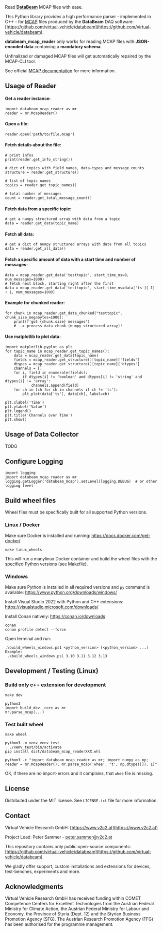 Read [**DataBeam**](https://github.com/virtual-vehicle/databeam) MCAP files with ease.


This Python library provides a high performance parser - implemented in C++ - for [MCAP](https://mcap.dev/) files produced by the **DataBeam** DAQ software: [https://github.com/virtual-vehicle/databeam](https://github.com/virtual-vehicle/databeam).

**databeam_mcap_reader** only works for reading MCAP files with **JSON-encoded data** containing a **mandatory schema**.

Unfinalized or damaged MCAP files will get automatically repaired by the MCAP-CLI tool.

See official [MCAP documentation](https://mcap.dev/guides/getting-started/json) for more information.

## Usage of Reader

#### Get a reader instance:
```
import databeam_mcap_reader as mr
reader = mr.McapReader()
```

#### Open a file:
```
reader.open('path/to/file.mcap')
```

#### Fetch details about the file:
```
# print infos
print(reader.get_info_string())

# dict of topics with field names, data-types and message counts
structure = reader.get_structure()

# list of topic names
topics = reader.get_topic_names()

# total number of messages
count = reader.get_total_message_count()
```

#### Fetch data from a specific topic:
```
# get a numpy structured array with data from a topic
data = reader.get_data(topic_name)
```

#### Fetch all data:
```
# get a dict of numpy structured arrays with data from all topics
data = reader.get_all_data()
```

#### Fetch a specific amount of data with a start time and number of messages:
```
data = mcap_reader.get_data('testtopic', start_time_ns=0, num_messages=1000)
# fetch next block, starting right after the first
data = mcap_reader.get_data('testtopic', start_time_ns=data['ts'][-1] + 1, num_messages=1000)
```

#### Example for chunked reader:
```
for chunk in mcap_reader.get_data_chunked("testtopic", chunk_size_megabytes=1000):
    print(f'got {chunk.size} messages')
    # --> process data chunk (numpy structured array)!
```

#### Use matplotlib to plot data:
```
import matplotlib.pyplot as plt
for topic_name in mcap_reader.get_topic_names():
    data = mcap_reader.get_data(topic_name)
    fields = mcap_reader.get_structure()[topic_name]['fields']
    dtypes = mcap_reader.get_structure()[topic_name]['dtypes']
    channels = []
    for i, field in enumerate(fields):
        if dtypes[i] != 'boolean' and dtypes[i] != 'string' and dtypes[i] != 'array':
            channels.append(field)
    for ch in [ch for ch in channels if ch != 'ts']:
        plt.plot(data['ts'], data[ch], label=ch)

plt.xlabel('Time')
plt.ylabel('Value')
plt.legend()
plt.title('Channels over Time')
plt.show()
```

## Usage of Data Collector

TODO

## Configure Logging
```
import logging
import databeam_mcap_reader as mr
logging.getLogger('databeam_mcap').setLevel(logging.DEBUG)  # or other logging level
```

## Build wheel files
Wheel files must be specifically built for all supported Python versions.

### Linux / Docker
Make sure Docker is installed and running: https://docs.docker.com/get-docker/
```
make linux_wheels
```
This will run a manylinux Docker container and build the wheel files with the specified Python versions (see Makefile).

### Windows
Make sure Python is installed in all required versions and `py` command is available: https://www.python.org/downloads/windows/

Install Visual Studio 2022 with Python and C++ extensions: https://visualstudio.microsoft.com/downloads/

Install Conan natively: https://conan.io/downloads
```
conan
conan profile detect --force
```

Open terminal and run:
```
.\build_wheels_windows.ps1 <python_version> [<python_version> ...]
Example:
 .\build_wheels_windows.ps1 3.10 3.11 3.12 3.13
```


## Development / Testing (Linux)

### Build only c++ extension for development
```
make dev

python3
import build_dev._core as mr
mr.parse_mcap(...)
```

### Test built wheel
```
make wheel

python3 -m venv venv_test
. ./venv_test/bin/activate
pip install dist/databeam_mcap_readerXXX.whl

python3 -c "import databeam_mcap_reader as mr; import numpy as np; reader = mr.McapReader(); mr.parse_mcap('whee', 't', np.dtype([]), 1)"
```
OK, if there are no import-errors and it complains, that `whee` file is missing.


## License
Distributed under the MIT license. See `LICENSE.txt` file for more information.


## Contact
Virtual Vehicle Research GmbH: [https://www.v2c2.at](https://www.v2c2.at)

Project Lead: Peter Sammer - peter.sammer@v2c2.at

This repository contains only public open-source components: [https://github.com/virtual-vehicle/databeam](https://github.com/virtual-vehicle/databeam)

We gladly offer support, custom installations and extensions for devices, test-benches, experiments and more.


## Acknowledgments

Virtual Vehicle Research GmbH has received funding within COMET Competence Centers for Excellent Technologies from the Austrian Federal Ministry for Climate Action, the Austrian Federal Ministry for Labour and Economy, the Province of Styria (Dept. 12) and the Styrian Business Promotion Agency (SFG). The Austrian Research Promotion Agency (FFG) has been authorised for the programme management.
